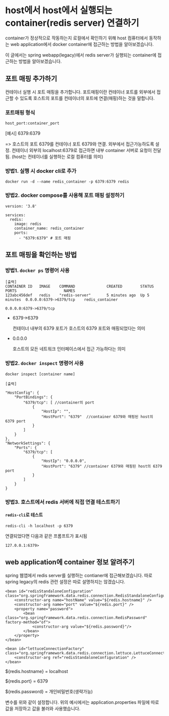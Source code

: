 # host에서 host에서 실행되는 container(redis server) 연결하기

container가 정상적으로 작동하는지 로컬에서 확인하기 위해 host 컴퓨터에서 동작하는 web application에서 docker container에 접근하는 방법을 알아보겠습니다.

이 글에서는 spring webapp(legacy)에서 redis server가 실행되는 container에 접근하는 방법을 알아보겠습니다.

## 포트 매핑 추가하기

컨테이너 실행 시 포트 매핑을 추가합니다. 포트매핑이란 컨테이너 포트를 외부에서 접근할 수 있도록 호스트의 포트를 컨테이너의 포트에 연결(매핑)하는 것을 말합니다.

### 포트매핑 형식

`host_port:container_port`

[예시] 6379:6379

=> 호스트의 포트 6379를 컨테이너 포트 6379와 연결. 외부에서 접근가능하도록 설정. 컨테이너 외부의 localhost:6379로 접근하면 내부 container 서버로 요청이 전달됨.
(host는 컨테이너를 실행하는 로컬 컴퓨터를 의미)

### 방법1. 실행 시 docker cli로 추가

`docker run -d --name redis_container -p 6379:6379 redis`

### 방법2. docker compose를 사용해 포트 매핑 설정하기

```
version: '3.8'

services:
  redis:
    image: redis
    container_name: redis_container
    ports:
      - "6379:6379" # 포트 매핑
```

## 포트 매핑을 확인하는 방법

### 방법1. `docker ps` 명령어 사용

```
[출력]
CONTAINER ID   IMAGE    COMMAND              CREATED        STATUS        PORTS                     NAMES
123abc456def   redis    "redis-server"       5 minutes ago  Up 5 minutes  0.0.0.0:6379->6379/tcp    redis_container

```

`0.0.0.0:6379->6379/tcp`

- 6379->6379

  컨테이너 내부의 6379 포트가 호스트의 6379 포트와 매핑되었다는 의미

- 0.0.0.0

  호스트의 모든 네트워크 인터페이스에서 접근 가능하다는 의미

### 방법2. `docker inspect` 명령어 사용

`docker inspect [container name]`

```
[출력]

"HostConfig": {
    "PortBindings": {
        "6379/tcp": [ //container의 port
            {
                "HostIp": "",
                "HostPort": "6379"  //container 6379와 매핑된 host의 6379 port
            }
        ]
    }
},
"NetworkSettings": {
    "Ports": {
        "6379/tcp": [
            {
                "HostIp": "0.0.0.0",
                "HostPort": "6379" //container 6379와 매핑된 host의 6379 port
            }
        ]
    }
}
```

### 방법3. 호스트에서 redis 서버에 직접 연결 테스트하기

#### `redis-cli`로 테스트

```
redis-cli -h localhost -p 6379
```

연결되었다면 다음과 같은 프롬프트가 표시됨

```
127.0.0.1:6379>
```

## web application에 container 정보 알려주기

spring 웹앱에서 redis server를 실행하는 contianer에 접근해보겠습니다. 따로 spring legacy의 redis 관런 설정은 따로 설명하지는 않겠습니다.

```
<bean id="redisStandaloneConfiguration" class="org.springframework.data.redis.connection.RedisStandaloneConfiguration">
    <constructor-arg name="hostName" value="${redis.hostname}" />
    <constructor-arg name="port" value="${redis.port}" />
    <property name="password">
        <bean class="org.springframework.data.redis.connection.RedisPassword" factory-method="of">
            <constructor-arg value="${redis.password}"/>
        </bean>
    </property>
</bean>

<bean id="lettuceConnectionFactory" class="org.springframework.data.redis.connection.lettuce.LettuceConnectionFactory">
    <constructor-arg ref="redisStandaloneConfiguration" />
</bean>
```

${redis.hostname} = localhost

${redis.port} = 6379

${redis.password} = 개인비밀번호(생략가능)

변수를 위와 같이 설정합니다. 위의 예시에서는 application.properties 파일에 따로 값을 저장하고 값을 불러와 사용했습니다.
